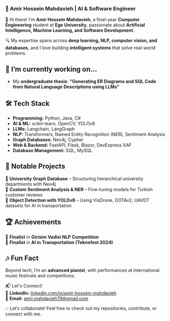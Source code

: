 ### 🚀 Amir Hossein Mahdavieh | AI & Software Engineer  

👋 Hi there! I'm **Amir Hossein Mahdavieh**, a final-year **Computer Engineering** student at **Ege University**, passionate about **Artificial Intelligence, Machine Learning, and Software Development**.  

🔍 My expertise spans across **deep learning, NLP, computer vision, and databases**, and I love building **intelligent systems** that solve real-world problems.  

## 🔭 I’m currently working on...  
- My **undergraduate thesis**: **"Generating ER Diagrams and SQL Code from Natural Language Descriptions using LLMs"**   

## 🛠️ Tech Stack  
- **Programming:** Python, Java, C#  
- **AI & ML:** scikit-learn, OpenCV, YOLOv8
- **LLMs:** Langchain, LangGraph
- **NLP:** Transformers, Named Entity Recognition (NER), Sentiment Analysis  
- **Graph Databases:** Neo4j, Cypher  
- **Web & Backend:** FastAPI, Flask, Blazor, DevExpress XAF  
- **Database Management:** SQL, MySQL  

## 📌 Notable Projects   
🔹 **University Graph Database** – Structuring hierarchical university departments with Neo4j  
🔹 **Custom Sentiment Analysis & NER** – Fine-tuning models for Turkish customer reviews  
🔹 **Object Detection with YOLOv8** – Using VisDrone, DOTAv2, UAVDT datasets for AI in transportation  

## 🏆 Achievements  
🏅 **Finalist** in **Girisim Vadisi NLP Competition**  
🏅 **Finalist** in **AI in Transportation (Teknofest 2024)**  

## 🎶 Fun Fact  
Beyond tech, I’m an **advanced pianist**, with performances at international music festivals and competitions.  

📬 Let's Connect!<br>
🔗 **LinkedIn:** [linkedin.com/in/amir-hossein-mahdavieh](https://www.linkedin.com/in/amir-hossein-mahdavieh-357780218/)<br>
📧 **Email:** amir.mahdavieh79@gmail.com<br>

💡 Let’s collaborate! Feel free to check out my repositories, contribute, or connect with me.
